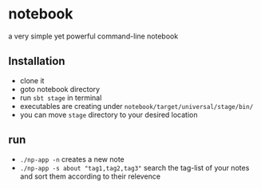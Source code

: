 notebook
========

a very simple yet powerful command-line notebook

Installation
------------
+ clone it
+ goto notebook directory
+ run `sbt stage` in terminal
+ executables are creating under `notebook/target/universal/stage/bin/`
+ you can move `stage` directory to your desired location

run
---
+ `./np-app -n` creates a new note
+ `./np-app -s about "tag1,tag2,tag3"` search the tag-list of your notes and sort them according to their relevence
